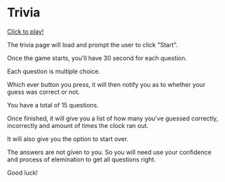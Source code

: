 # Trivia

[Click to play!](https://heathbanner.github.io/Trivia/)

The trivia page will load and prompt the user to click "Start". 

Once the game starts, you'll have 30 second for each question. 

Each question is multiple choice.

Which ever button you press, it will then notify you as to whether your guess was correct or not.

You have a total of 15 questions. 

Once finished, it will give you a  list of how many you've guessed correctly, incorrectly and amount of times the clock ran out.

It will also give you the option to start over.

The answers are not given to you. So you will need use your confidence and  process of elemination to get all questions right.

Good luck!

